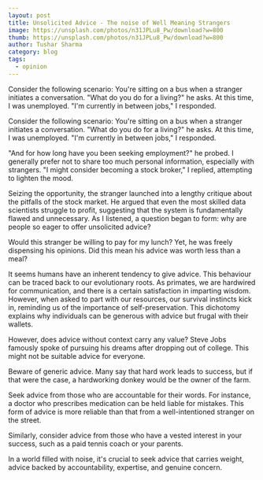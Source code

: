 ```yaml
---
layout: post
title: Unsolicited Advice - The noise of Well Meaning Strangers
image: https://unsplash.com/photos/n31JPLu8_Pw/download?w=800
thumb: https://unsplash.com/photos/n31JPLu8_Pw/download?w=800
author: Tushar Sharma
category: blog
tags:
  - opinion
---
```


Consider the following scenario: You're sitting on a bus when a stranger initiates a conversation. "What do you do for a living?" he asks. At this time, I was unemployed. "I'm currently in between jobs," I responded.<!-- truncate_here -->


Consider the following scenario: You're sitting on a bus when a stranger initiates a conversation. "What do you do for a living?" he asks. At this time, I was unemployed. "I'm currently in between jobs," I responded. 

"And for how long have you been seeking employment?" he probed. I generally prefer not to share too much personal information, especially with strangers. "I might consider becoming a stock broker," I replied, attempting to lighten the mood.

Seizing the opportunity, the stranger launched into a lengthy critique about the pitfalls of the stock market. He argued that even the most skilled data scientists struggle to profit, suggesting that the system is fundamentally flawed and unnecessary. As I listened, a question began to form: why are people so eager to offer unsolicited advice?

Would this stranger be willing to pay for my lunch? Yet, he was freely dispensing his opinions. Did this mean his advice was worth less than a meal?

It seems humans have an inherent tendency to give advice. This behaviour can be traced back to our evolutionary roots. As primates, we are hardwired for communication, and there is a certain satisfaction in imparting wisdom. However, when asked to part with our resources, our survival instincts kick in, reminding us of the importance of self-preservation. This dichotomy explains why individuals can be generous with advice but frugal with their wallets.

However, does advice without context carry any value? Steve Jobs famously spoke of pursuing his dreams after dropping out of college. This might not be suitable advice for everyone.

Beware of generic advice. Many say that hard work leads to success, but if that were the case, a hardworking donkey would be the owner of the farm.

Seek advice from those who are accountable for their words. For instance, a doctor who prescribes medication can be held liable for mistakes. This form of advice is more reliable than that from a well-intentioned stranger on the street.

Similarly, consider advice from those who have a vested interest in your success, such as a paid tennis coach or your parents.

In a world filled with noise, it's crucial to seek advice that carries weight, advice backed by accountability, expertise, and genuine concern.